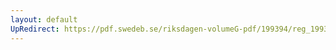 ```yaml
---
layout: default
UpRedirect: https://pdf.swedeb.se/riksdagen-volumeG-pdf/199394/reg_199394/reg_199394_0323.pdf
---
```

